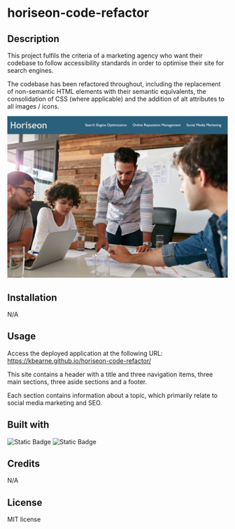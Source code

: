 # horiseon-code-refactor

## Description

This project fulfils the criteria of a marketing agency who want their codebase to follow accessibility standards in order to optimise their site for search engines.

The codebase has been refactored throughout, including the replacement of non-semantic HTML elements with their semantic equivalents, the consolidation of CSS (where applicable) and the addition of alt attributes to all images / icons.

![Screenshot of the website](websiteScreenshot.png)

## Installation

N/A

## Usage

Access the deployed application at the following URL: https://kbearne.github.io/horiseon-code-refactor/

This site contains a header with a title and three navigation items, three main sections, three aside sections and a footer.

Each section contains information about a topic, which primarily relate to social media marketing and SEO.

## Built with

![Static Badge](https://img.shields.io/badge/css-blue) ![Static Badge](https://img.shields.io/badge/html-blue)

## Credits

N/A

## License

MIT license